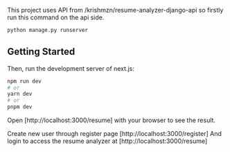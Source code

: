 This project uses API from /krishmzn/resume-analyzer-django-api so firstly run this command on the api side.

```bash
python manage.py runserver
```

## Getting Started

Then, run the development server of next.js:

```bash
npm run dev
# or
yarn dev
# or
pnpm dev
```

Open [http://localhost:3000/resume] with your browser to see the result.

Create new user through register page [http://localhost:3000/register]
And login to access the resume analyzer at [http://localhost:3000/resume]

